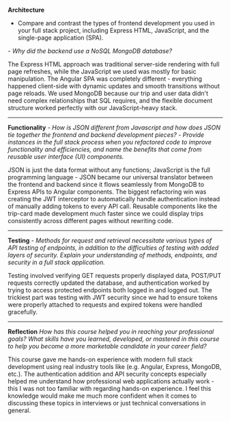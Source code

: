 **Architecture**


* Compare and contrast the types of frontend development you used in your full stack project, including Express HTML, JavaScript, and the single-page application (SPA).


*- Why did the backend use a NoSQL MongoDB database?*

The Express HTML approach was traditional server-side rendering with full page refreshes, while the JavaScript we used was mostly for basic manipulation. The Angular SPA was completely different - everything
happened client-side with dynamic updates and smooth transitions without page reloads. We used MongoDB because our trip and user data didn't need complex relationships that SQL requires, and the flexible document
structure worked perfectly with our JavaScript-heavy stack.

------

**Functionality**
*- How is JSON different from Javascript and how does JSON tie together the frontend and backend development pieces?*
*- Provide instances in the full stack process when you refactored code to improve functionality and efficiencies, and name the benefits that come from reusable user interface (UI) components.*

JSON is just the data format without any functions; JavaScript is the full programming language - JSON became our universal translator between the frontend and backend since it flows seamlessly from MongoDB
to Express APIs to Angular components. The biggest refactoring win was creating the JWT interceptor to automatically handle authentication instead of manually adding tokens to every API call. Reusable components
like the trip-card made development much faster since we could display trips consistently across different pages without rewriting code.

------

**Testing**
*- Methods for request and retrieval necessitate various types of API testing of endpoints, in addition to the difficulties of testing with added layers of security. Explain your understanding of methods, endpoints,
and security in a full stack application.*

Testing involved verifying GET requests properly displayed data, POST/PUT requests correctly updated the database, and authentication worked by trying to access protected endpoints both logged in and logged out.
The trickiest part was testing with JWT security since we had to ensure tokens were properly attached to requests and expired tokens were handled gracefully.

------

**Reflection**
*How has this course helped you in reaching your professional goals? What skills have you learned, developed, or mastered in this course to help you become a more marketable candidate in your career field?*

This course gave me hands-on experience with modern full stack development using real industry tools like (e.g. Angular, Express, MongoDB, etc.). The authentication addition and API security concepts
especially helped me understand how professional web applications actually work - this I was not too familiar with regarding hands-on experience. I feel this knowledge would make me much more confident
when it comes to discussing these topics in interviews or just technical conversations in general.
